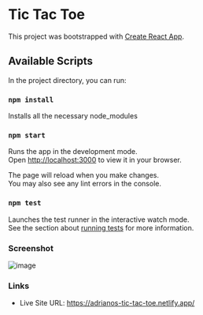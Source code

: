 # Tic Tac Toe

This project was bootstrapped with [Create React App](https://github.com/facebook/create-react-app).

## Available Scripts

In the project directory, you can run:

### `npm install`

Installs all the necessary node_modules

### `npm start`

Runs the app in the development mode.\
Open [http://localhost:3000](http://localhost:3000) to view it in your browser.

The page will reload when you make changes.\
You may also see any lint errors in the console.

### `npm test`

Launches the test runner in the interactive watch mode.\
See the section about [running tests](https://facebook.github.io/create-react-app/docs/running-tests) for more information.


### Screenshot
![image](https://github.com/adriianoo/tic-tac-toe/assets/84389909/e42d8eae-ffcb-4497-b54b-ad939e0d69bb)

### Links

- Live Site URL: https://adrianos-tic-tac-toe.netlify.app/

